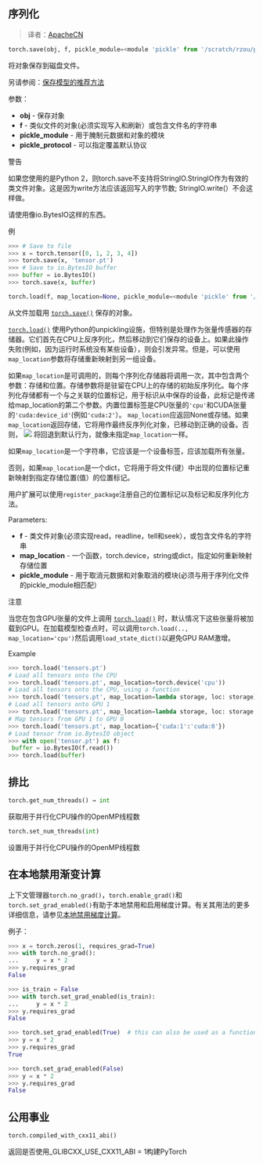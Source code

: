 

## 序列化

> 译者：[ApacheCN](https://github.com/apachecn)

```py
torch.save(obj, f, pickle_module=<module 'pickle' from '/scratch/rzou/pt/release-env/lib/python3.7/pickle.py'>, pickle_protocol=2)
```

将对象保存到磁盘文件。

另请参阅：[保存模型的推荐方法](/apachecn/pytorch-doc-zh/blob/master/docs/1.0/notes/serialization.html#recommend-saving-models)

参数：

*   **obj** - 保存对象
*   **f** - 类似文件的对象(必须实现写入和刷新）或包含文件名的字符串
*   **pickle_module** - 用于腌制元数据和对象的模块
*   **pickle_protocol** - 可以指定覆盖默认协议

警告

如果您使用的是Python 2，则torch.save不支持将StringIO.StringIO作为有效的类文件对象。这是因为write方法应该返回写入的字节数; StringIO.write(）不会这样做。

请使用像io.BytesIO这样的东西。

例

```py
>>> # Save to file
>>> x = torch.tensor([0, 1, 2, 3, 4])
>>> torch.save(x, 'tensor.pt')
>>> # Save to io.BytesIO buffer
>>> buffer = io.BytesIO()
>>> torch.save(x, buffer)

```

```py
torch.load(f, map_location=None, pickle_module=<module 'pickle' from '/scratch/rzou/pt/release-env/lib/python3.7/pickle.py'>)
```

从文件加载用 [`torch.save()`](#torch.save "torch.save") 保存的对象。

[`torch.load()`](#torch.load "torch.load") 使用Python的unpickling设施，但特别是处理作为张量传感器的存储器。它们首先在CPU上反序列化，然后移动到它们保存的设备上。如果此操作失败(例如，因为运行时系统没有某些设备），则会引发异常。但是，可以使用`map_location`参数将存储重新映射到另一组设备。

如果`map_location`是可调用的，则每个序列化存储器将调用一次，其中包含两个参数：存储和位置。存储参数将是驻留在CPU上的存储的初始反序列化。每个序列化存储都有一个与之关联的位置标记，用于标识从中保存的设备，此标记是传递给map_location的第二个参数。内置位置标签是CPU张量的`'cpu'`和CUDA张量的`'cuda:device_id'`(例如`'cuda:2'`）。 `map_location`应返回None或存储。如果`map_location`返回存储，它将用作最终反序列化对象，已移动到正确的设备。否则， [![](/apachecn/pytorch-doc-zh/raw/master/docs/1.0/img/b69f1ef0735e18ff4ee132790112ce0d.jpg)](/apachecn/pytorch-doc-zh/blob/master/docs/1.0/img/b69f1ef0735e18ff4ee132790112ce0d.jpg) 将回退到默认行为，就像未指定`map_location`一样。

如果`map_location`是一个字符串，它应该是一个设备标签，应该加载所有张量。

否则，如果`map_location`是一个dict，它将用于将文件(键）中出现的位置标记重新映射到指定存储位置(值）的位置标记。

用户扩展可以使用`register_package`注册自己的位置标记以及标记和反序列化方法。

Parameters:

*   **f** - 类文件对象(必须实现read，readline，tell和seek），或包含文件名的字符串
*   **map_location** - 一个函数，torch.device，string或dict，指定如何重新映射存储位置
*   **pickle_module** - 用于取消元数据和对象取消的模块(必须与用于序列化文件的pickle_module相匹配）

注意

当您在包含GPU张量的文件上调用 [`torch.load()`](#torch.load "torch.load") 时，默认情况下这些张量将被加载到GPU。在加载模型检查点时，可以调用`torch.load(.., map_location='cpu')`然后调用`load_state_dict()`以避免GPU RAM激增。

Example

```py
>>> torch.load('tensors.pt')
# Load all tensors onto the CPU
>>> torch.load('tensors.pt', map_location=torch.device('cpu'))
# Load all tensors onto the CPU, using a function
>>> torch.load('tensors.pt', map_location=lambda storage, loc: storage)
# Load all tensors onto GPU 1
>>> torch.load('tensors.pt', map_location=lambda storage, loc: storage.cuda(1))
# Map tensors from GPU 1 to GPU 0
>>> torch.load('tensors.pt', map_location={'cuda:1':'cuda:0'})
# Load tensor from io.BytesIO object
>>> with open('tensor.pt') as f:
 buffer = io.BytesIO(f.read())
>>> torch.load(buffer)

```

## 排比

```py
torch.get_num_threads() → int
```

获取用于并行化CPU操作的OpenMP线程数

```py
torch.set_num_threads(int)
```

设置用于并行化CPU操作的OpenMP线程数

## 在本地禁用渐变计算

上下文管理器`torch.no_grad()`，`torch.enable_grad()`和`torch.set_grad_enabled()`有助于本地禁用和启用梯度计算。有关其用法的更多详细信息，请参见[本地禁用梯度计算](/apachecn/pytorch-doc-zh/blob/master/docs/1.0/autograd.html#locally-disable-grad)。

例子：

```py
>>> x = torch.zeros(1, requires_grad=True)
>>> with torch.no_grad():
...     y = x * 2
>>> y.requires_grad
False

>>> is_train = False
>>> with torch.set_grad_enabled(is_train):
...     y = x * 2
>>> y.requires_grad
False

>>> torch.set_grad_enabled(True)  # this can also be used as a function
>>> y = x * 2
>>> y.requires_grad
True

>>> torch.set_grad_enabled(False)
>>> y = x * 2
>>> y.requires_grad
False

```

## 公用事业

```py
torch.compiled_with_cxx11_abi()
```

返回是否使用_GLIBCXX_USE_CXX11_ABI = 1构建PyTorch

